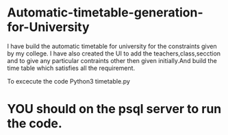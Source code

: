 # Automatic-timetable-generation-for-University

I have build the automatic timetable for university for the constraints given by my college.
I have also created the UI to add the teachers,class,secction and to give any particular contraints other then given initially.And build the time table which satisfies all the requirement.

To excecute the code 
Python3 timetable.py
# YOU should on the psql server to run the code.
